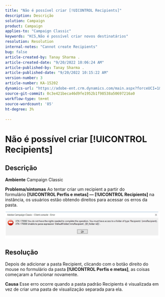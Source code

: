```yaml
---
title: "Não é possível criar [!UICONTROL Recipients]"
description: Descrição
solution: Campaign
product: Campaign
applies-to: "Campaign Classic"
keywords: "KCS,Não é possível criar novos destinatários"
resolution: Resolution
internal-notes: "Cannot create Recipients"
bug: false
article-created-by: Tanay Sharma .
article-created-date: "9/20/2022 10:06:24 AM"
article-published-by: Tanay Sharma .
article-published-date: "9/20/2022 10:15:22 AM"
version-number: 3
article-number: KA-15202
dynamics-url: "https://adobe-ent.crm.dynamics.com/main.aspx?forceUCI=1&pagetype=entityrecord&etn=knowledgearticle&id=687448df-cb38-ed11-9db1-002248086735"
source-git-commit: 0c3e421beca46d9fe1952b1f98538a50697216a0
workflow-type: tm+mt
source-wordcount: '85'
ht-degree: 3%

---
```


# Não é possível criar [!UICONTROL Recipients]

## Descrição

<b>Ambiente</b>
Campaign Classic


<b>Problema/sintomas</b>
Ao tentar criar um recipient a partir do formulário <b>[!UICONTROL Perfis e metas] — [!UICONTROL Recipients]</b> na instância, os usuários estão obtendo direitos para acessar os erros da pasta.



![](assets/___f4809700-cd38-ed11-9db1-002248086735___.png)


## Resolução




Depois de adicionar a pasta Recipient, clicando com o botão direito do mouse no formulário da pasta <b>[!UICONTROL Perfis e metas]</b>, as coisas começaram a funcionar novamente.


<b>Causa</b>
Esse erro ocorre quando a pasta padrão Recipients é visualizada em vez de criar uma pasta de visualização separada para ela.
